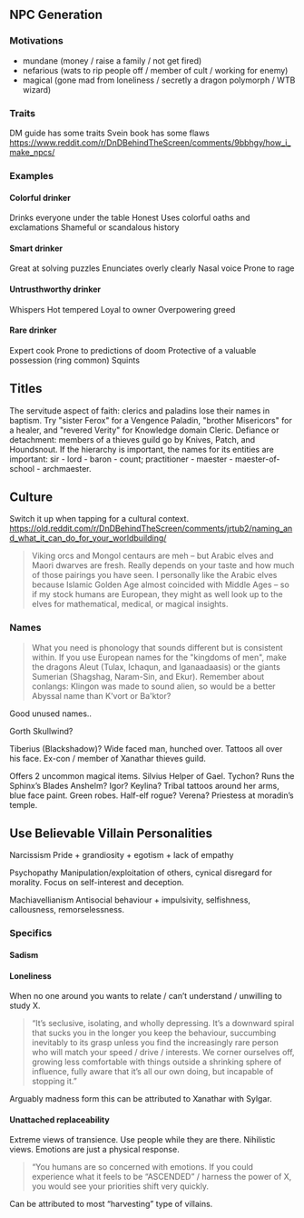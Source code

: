 ## NPC Generation


### Motivations
- mundane (money / raise a family / not get fired)
- nefarious (wats to rip people off / member of cult / working for enemy)
- magical (gone mad from loneliness / secretly a dragon polymorph / WTB wizard)

### Traits
DM guide has some traits
Svein book has some flaws
https://www.reddit.com/r/DnDBehindTheScreen/comments/9bbhgy/how_i_make_npcs/

### Examples
#### Colorful drinker
Drinks everyone under the table
Honest
Uses colorful oaths and exclamations
Shameful or scandalous history

#### Smart drinker
Great at solving puzzles
Enunciates overly clearly
Nasal voice
Prone to rage

#### Untrusthworthy drinker
Whispers
Hot tempered
Loyal to owner
Overpowering greed

#### Rare drinker
Expert cook
Prone to predictions of doom
Protective of a valuable possession (ring common)
Squints

## Titles
The servitude aspect of faith: clerics and paladins lose their names in baptism. Try "sister Ferox" for a Vengence Paladin, "brother Misericors" for a healer, and "revered Verity" for Knowledge domain Cleric.
Defiance or detachment: members of a thieves guild go by Knives, Patch, and Houndsnout.
If the hierarchy is important, the names for its entities are important: sir - lord - baron - count; practitioner - maester - maester-of-school - archmaester.

## Culture
Switch it up when tapping for a cultural context.
https://old.reddit.com/r/DnDBehindTheScreen/comments/jrtub2/naming_and_what_it_can_do_for_your_worldbuilding/

> Viking orcs and Mongol centaurs are meh – but Arabic elves and Maori dwarves are fresh. Really depends on your taste and how much of those pairings you have seen. I personally like the Arabic elves because Islamic Golden Age almost coincided with Middle Ages – so if my stock humans are European, they might as well look up to the elves for mathematical, medical, or magical insights.

### Names
> What you need is phonology that sounds different but is consistent within. If you use European names for the "kingdoms of men", make the dragons Aleut (Tulax, Ichaqun, and Iganaadaasis) or the giants Sumerian (Shagshag, Naram-Sin, and Ekur). Remember about conlangs: Klingon was made to sound alien, so would be a better Abyssal name than K'vort or Ba'ktor?

Good unused names..

Gorth Skullwind?

Tiberius (Blackshadow)?
Wide faced man, hunched over. Tattoos all over his face.
Ex-con / member of Xanathar thieves guild.

Offers 2 uncommon magical items.
Silvius
Helper of Gael.
Tychon?
Runs the Sphinx’s Blades
Anshelm?
Igor?
Keylina?
Tribal tattoos around her arms, blue face paint. Green robes. Half-elf rogue?
Verena?
Priestess at moradin’s temple.



## Use Believable Villain Personalities
Narcissism
Pride + grandiosity + egotism + lack of empathy

Psychopathy
Manipulation/exploitation of others, cynical disregard for morality. Focus on self-interest and deception.

Machiavellianism
Antisocial behaviour + impulsivity, selfishness, callousness, remorselessness.

### Specifics
#### Sadism
#### Loneliness
When no one around you wants to relate / can’t understand / unwilling to study X.

> “It’s seclusive, isolating, and wholly depressing. It’s a downward spiral that sucks you in the longer you keep the behaviour, succumbing inevitably to its grasp unless you find the increasingly rare person who will match your speed / drive / interests. We corner ourselves off, growing less comfortable with things outside a shrinking sphere of influence, fully aware that it’s all our own doing, but incapable of stopping it.”

Arguably madness form this can be attributed to Xanathar with Sylgar.

#### Unattached replaceability
Extreme views of transience. Use people while they are there. Nihilistic views. Emotions are just a physical response.

> “You humans are so concerned with emotions. If you could experience what it feels to be “ASCENDED” / harness the power of X, you would see your priorities shift very quickly.

Can be attributed to most “harvesting” type of villains.

